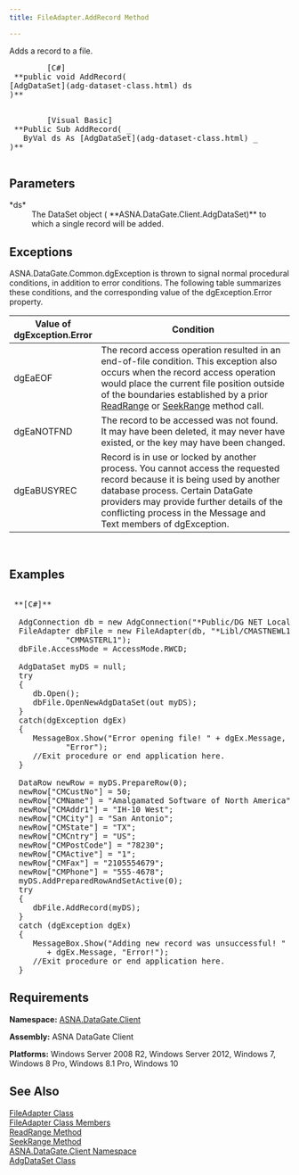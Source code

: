 ```yaml
---
title: FileAdapter.AddRecord Method

---
```


Adds a record to a file.
<pre class="prettyprint">        <span class="lang">[C#]</span>
 **public void AddRecord(
[AdgDataSet](adg-dataset-class.html) ds
)** 
      </pre>
<pre class="prettyprint">        <span class="lang">[Visual Basic] </span>
 **Public Sub AddRecord( _
   ByVal ds As [AdgDataSet](adg-dataset-class.html) _
)** 
      </pre>

## Parameters

<dl>
        <dt>
 *ds* 
        </dt>
        <dd>The DataSet object ( **ASNA.DataGate.Client.AdgDataSet)**  to which 
						a single record will be added.
					</dd>
</dl>

## Exceptions

ASNA.DataGate.Common.dgException is thrown to signal normal procedural conditions, in addition to error conditions. The following table summarizes these conditions, and the corresponding value of the dgException.Error property.
<br />



| Value of<br /> 							dgException.Error | Condition |
| ---- | ---- |
| dgEaEOF | The record access operation resulted in an end-of-file condition. This exception also occurs when the record access operation would place the current file position outside of the boundaries established by a prior [ ReadRange](file-adapter-class-read-range-method.html) or [SeekRange](file-adapter-class-seek-range-method.html) method call. |
| dgEaNOTFND | The record to be accessed was not found. It may have been deleted, it may never have existed, or the key may have been changed. |
| dgEaBUSYREC | Record is in use or locked by another process. You cannot access the requested record because it is being used by another database process. Certain DataGate providers may provide further details of the conflicting process in the Message and Text members of dgException. |



<br />

## Examples

<pre>        <span class="lang">
 **[C#]** 
        </span>
  AdgConnection db = new AdgConnection("*Public/DG NET Local");
  FileAdapter dbFile = new FileAdapter(db, "*Libl/CMASTNEWL1", 
            "CMMASTERL1");
  dbFile.AccessMode = AccessMode.RWCD;

  AdgDataSet myDS = null;
  try
  {
     db.Open();
     dbFile.OpenNewAdgDataSet(out myDS);
  }
  catch(dgException dgEx)
  {
     MessageBox.Show("Error opening file! " + dgEx.Message, 
            "Error");
     //Exit procedure or end application here.
  }

  DataRow newRow = myDS.PrepareRow(0);
  newRow["CMCustNo"] = 50;
  newRow["CMName"] = "Amalgamated Software of North America";
  newRow["CMAddr1"] = "IH-10 West";
  newRow["CMCity"] = "San Antonio";
  newRow["CMState"] = "TX";
  newRow["CMCntry"] = "US";
  newRow["CMPostCode"] = "78230";
  newRow["CMActive"] = "1";
  newRow["CMFax"] = "2105554679";
  newRow["CMPhone"] = "555-4678";
  myDS.AddPreparedRowAndSetActive(0);
  try
  {
     dbFile.AddRecord(myDS);
  }
  catch (dgException dgEx)
  {
     MessageBox.Show("Adding new record was unsuccessful! "
        + dgEx.Message, "Error!");
     //Exit procedure or end application here.
  }</pre>


## Requirements

**Namespace:** [ASNA.DataGate.Client](datagate-client-namespace.html) 

**Assembly:** ASNA DataGate Client

**Platforms:** Windows Server 2008 R2, Windows Server 2012, Windows 7, Windows 8 Pro, Windows 8.1 Pro, Windows 10
## See Also


[FileAdapter Class](file-adapter-class.html)
      <br />
[FileAdapter Class Members](file-adapter-members.html)
      <br />
[ReadRange Method](file-adapter-class-read-range-method.html)
      <br />
[SeekRange Method](file-adapter-class-seek-range-method.html) <br />[ASNA.DataGate.Client Namespace](datagate-client-namespace.html)<br />[AdgDataSet Class](adg-dataset-class.html)


